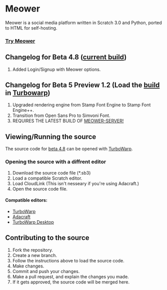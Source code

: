 # Meower
Meower is a social media platform written in Scratch 3.0 and Python, ported to HTML for self-hosting.

### [Try Meower](https://app.meower.org)

## Changelog for Beta 4.8 ([current build](https://app.meower.org))
1. Added Login/Signup with Meower options.

## Changelog for Beta 5 Preview 1.2 (Load the [build](https://github.com/meower-media-co/Meower-Vanilla/blob/main/Meower%20Beta%205%20Preview%201.2.sb3) in [Turbowarp](https://turbowarp.org/editor?extension=https://mikedev101.github.io/cloudlink/B3-0.js&fps=250&clones=Infinity&offscreen&limitless&hqpen&size=640x360&turbo))
1. Upgraded rendering engine from Stamp Font Engine to Stamp Font Engine++.
2. Transition from Open Sans Pro to Simvoni Font.
3. REQUIRES THE LATEST BUILD OF [MEOWER-SERVER!](https://github.com/meower-media-co/Meower-server) 

## Viewing/Running the source
The source code for [beta 4.8](https://github.com/meower-media-co/Meower-Vanilla/blob/main/Meower%20Beta%20Test%204.8.sb3) can be opened with [TurboWarp](https://turbowarp.org/editor?extension=https://mikedev101.github.io/cloudlink/B3-0.js).

### Opening the source with a diffrent editor
1. Download the source code file (*.sb3)
2. Load a compatible Scratch editor.
4. Load CloudLink (This isn't nesseary if you're using Adacraft.)
5. Open the source code file.

#### Compatible editors:
* [TurboWarp](https://turbowarp.org/editor?extension=https://mikedev101.github.io/cloudlink/B3-0.js)
* [Adacraft](https://adacraft.org/studio?size=480x360)
* [TurboWarp Desktop](https://desktop.turbowarp.org)

## Contributing to the source
1. Fork the repository.
2. Create a new branch.
3. Follow the instructions above to load the source code.
4. Make changes.
5. Commit and push your changes.
6. Make a pull request, and explain the changes you made.
7. If it gets approved, the source code will be merged here.
